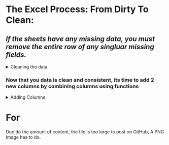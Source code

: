 # The Excel Process: From Dirty To Clean:

## *If the sheets have any missing data, you must remove the entire row of any singluar missing fields.*
<details>
<summary>Cleaning the data</summary>
<ol>
<li> I downloaded the most recent annual data from here: https://divvy-tripdata.s3.amazonaws.com/index.html. </li>
<li> I unzipped all 12 files and placed them in a specfically named folder for userablity and transferablity. </li>
<li> I placed that folder in a location I would remember that held relevence to the material.</li>
<li> I </li>



Xth I deleted all blank cells by selecting all fields (including column names) by clicking and dragging on all columns OR clicking the upmost upper left of the field section of the sheet. aka above the row 1 and to the left of column A.
  After selecting all fields I held down CTRL G: A Go To window popups > Select "Special" > Click "Blanks". This will take literal minutes to finish running. Once finished I scroll down until I see a highlight cell or chunk of cells, right click when hovered over a highlighted cell and choose "Delete" then choose "Entire row" (You may get a warning; hit OK) THis to will take actual minutes and you sheet may freeze, that's normal. Sadly, you must run all of these steps twice. 
 

</ol>
</details>  

### Now that you data is clean and consistent, its time to add 2 new columns by combining columns using functions
<details>
<summary>Adding Columns</summary>
</details>  

  
  
# For
Due do the amount of content, the file is too large to post on GitHub, A PNG Image has to do. 
